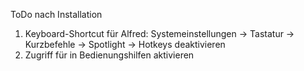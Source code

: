 ToDo nach Installation

1. Keyboard-Shortcut für Alfred: Systemeinstellungen -> Tastatur -> Kurzbefehle -> Spotlight -> Hotkeys deaktivieren
2. Zugriff für in Bedienungshilfen aktivieren